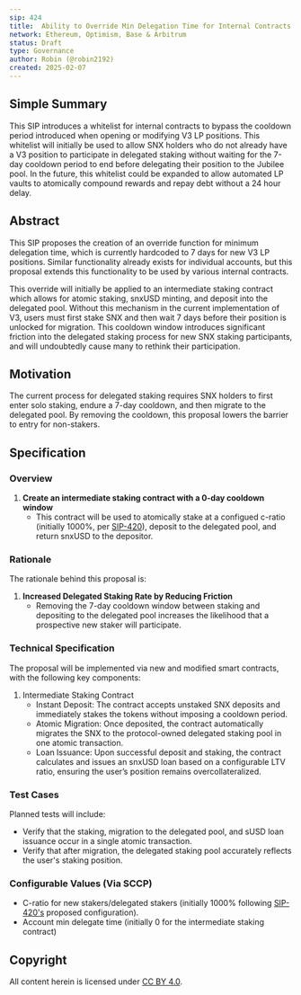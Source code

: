 ```yaml
---
sip: 424
title:  Ability to Override Min Delegation Time for Internal Contracts
network: Ethereum, Optimism, Base & Arbitrum
status: Draft
type: Governance
author: Robin (@robin2192)
created: 2025-02-07
---
```


<!--You can leave these HTML comments in your merged SIP and delete the visible duplicate text guides, they will not appear and may be helpful to refer to if you edit it again. This is the suggested template for new SIPs. Note that an SIP number will be assigned by an editor. When opening a pull request to submit your SIP, please use an abbreviated title in the filename, `sip-draft_title_abbrev.md`. The title should be 44 characters or less.-->

## Simple Summary

<!--"If you can't explain it simply, you don't understand it well enough." Simply describe the outcome the proposed change intends to achieve. This should be non-technical and accessible to a casual community member.-->

This SIP introduces a whitelist for internal contracts to bypass the cooldown period introduced when opening or modifying V3 LP positions. This whitelist will initially be used to allow SNX holders who do not already have a V3 position to participate in delegated staking without waiting for the 7-day cooldown period to end before delegating their position to the Jubilee pool. In the future, this whitelist could be expanded to allow automated LP vaults to atomically compound rewards and repay debt without a 24 hour delay.

## Abstract

<!--A short (~200 word) description of the proposed change, the abstract should clearly describe the proposed change. This is what *will* be done if the SIP is implemented, not *why* it should be done or *how* it will be done.-->

This SIP proposes the creation of an override function for minimum delegation time, which is currently hardcoded to 7 days for new V3 LP positions. Similar functionality already exists for individual accounts, but this proposal extends this functionality to be used by various internal contracts.

This override will initially be applied to an intermediate staking contract which allows for atomic staking, snxUSD minting, and deposit into the delegated pool. Without this mechanism in the current implementation of V3, users must first stake SNX and then wait 7 days before their position is unlocked for migration. This cooldown window introduces significant friction into the delegated staking process for new SNX staking participants, and will undoubtedly cause many to rethink their participation. 

## Motivation

<!--This is the problem statement. This is the *why* of the SIP. It should clearly explain *why* the current state of the protocol is inadequate.-->

The current process for delegated staking requires SNX holders to first enter solo staking, endure a 7-day cooldown, and then migrate to the delegated pool. By removing the cooldown, this proposal lowers the barrier to entry for non-stakers.

## Specification

<!--There are five sections in the Specification:
1. Overview
2. Rationale
3. Technical Specification
4. Test Cases
5. Configurable Values (Via SCCP)
-->

### Overview

<!--This is a high level overview of how the SIP will solve the problem.-->

1. **Create an intermediate staking contract with a 0-day cooldown window**  
   - This contract will be used to atomically stake at a configued c-ratio (initially 1000%, per [SIP-420](https://sips.synthetix.io/sips/sip-420/)), deposit to the delegated pool, and return snxUSD to the depositor.

### Rationale

<!--This is where you explain the reasoning behind how you propose to solve the problem.-->

The rationale behind this proposal is:  
1. **Increased Delegated Staking Rate by Reducing Friction**  
   - Removing the 7-day cooldown window between staking and depositing to the delegated pool increases the likelihood that a prospective new staker will participate.

### Technical Specification

<!--The technical specification should outline the public API of the changes proposed.-->

The proposal will be implemented via new and modified smart contracts, with the following key components:

1. Intermediate Staking Contract
   - Instant Deposit: The contract accepts unstaked SNX deposits and immediately stakes the tokens without imposing a cooldown period.
   - Atomic Migration: Once deposited, the contract automatically migrates the SNX to the protocol-owned delegated staking pool in one atomic transaction.
   - Loan Issuance: Upon successful deposit and staking, the contract calculates and issues an snxUSD loan based on a configurable LTV ratio, ensuring the user’s position remains overcollateralized.

### Test Cases

<!--Test cases for an implementation are mandatory for SIPs but can be included with the implementation.-->

Planned tests will include:  
- Verify that the staking, migration to the delegated pool, and sUSD loan issuance occur in a single atomic transaction.
- Verify that after migration, the delegated staking pool accurately reflects the user's staking position.

### Configurable Values (Via SCCP)

<!--Please list all values configurable via SCCP under this implementation.-->

- C-ratio for new stakers/delegated stakers (initially 1000% following [SIP-420's](https://sips.synthetix.io/sips/sip-420/) proposed configuration).
- Account min delegate time (initially 0 for the intermediate staking contract)  

## Copyright

All content herein is licensed under [CC BY 4.0](https://creativecommons.org/licenses/by/4.0/).
